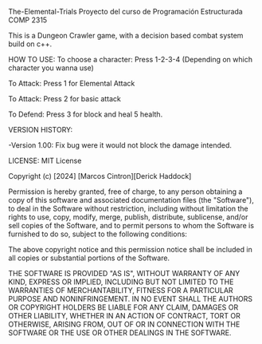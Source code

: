 The-Elemental-Trials
Proyecto del curso de Programación Estructurada COMP 2315

This is a Dungeon Crawler game, with a decision based combat system build on c++.

HOW TO USE: 
To choose a character: Press 1-2-3-4 (Depending on which character you wanna use)

To Attack: Press 1 for Elemental Attack

To Attack: Press 2 for basic attack 

To Defend: Press 3 for block and heal 5 health. 

VERSION HISTORY:

-Version 1.00:
Fix bug were it would not block the damage intended. 



LICENSE: 
MIT License

Copyright (c) [2024] [Marcos Cintron][Derick Haddock]

Permission is hereby granted, free of charge, to any person obtaining a copy
of this software and associated documentation files (the "Software"), to deal
in the Software without restriction, including without limitation the rights
to use, copy, modify, merge, publish, distribute, sublicense, and/or sell
copies of the Software, and to permit persons to whom the Software is
furnished to do so, subject to the following conditions:

The above copyright notice and this permission notice shall be included in all
copies or substantial portions of the Software.

THE SOFTWARE IS PROVIDED "AS IS", WITHOUT WARRANTY OF ANY KIND, EXPRESS OR
IMPLIED, INCLUDING BUT NOT LIMITED TO THE WARRANTIES OF MERCHANTABILITY,
FITNESS FOR A PARTICULAR PURPOSE AND NONINFRINGEMENT. IN NO EVENT SHALL THE
AUTHORS OR COPYRIGHT HOLDERS BE LIABLE FOR ANY CLAIM, DAMAGES OR OTHER
LIABILITY, WHETHER IN AN ACTION OF CONTRACT, TORT OR OTHERWISE, ARISING FROM,
OUT OF OR IN CONNECTION WITH THE SOFTWARE OR THE USE OR OTHER DEALINGS IN THE
SOFTWARE.
